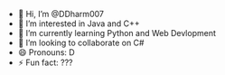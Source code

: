 - 👋 Hi, I’m @DDharm007
- 👀 I’m interested in Java and C++
- 🌱 I’m currently learning Python and Web Devlopment
- 💞️ I’m looking to collaborate on C# 
- 😄 Pronouns: D
- ⚡ Fun fact: ???

<!---
DDharm007/DDharm007 is a ✨ special ✨ repository because its `README.md` (this file) appears on your GitHub profile.
You can click the Preview link to take a look at your changes.
--->
